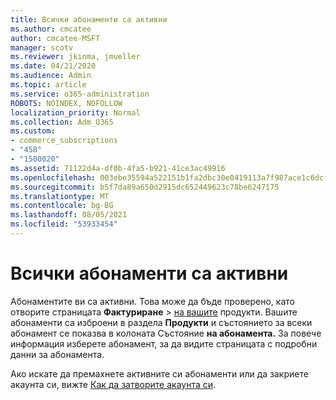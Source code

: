 ```yaml
---
title: Всички абонаменти са активни
ms.author: cmcatee
author: cmcatee-MSFT
manager: scotv
ms.reviewer: jkinma, jmueller
ms.date: 04/21/2020
ms.audience: Admin
ms.topic: article
ms.service: o365-administration
ROBOTS: NOINDEX, NOFOLLOW
localization_priority: Normal
ms.collection: Adm_O365
ms.custom:
- commerce_subscriptions
- "458"
- "1500020"
ms.assetid: 71122d4a-df0b-4fa5-b921-41ce3ac49916
ms.openlocfilehash: 003ebe35594a522151b1fa2dbc30e0419113a7f987ace1c6dcf01e2ba733dde8
ms.sourcegitcommit: b5f7da89a650d2915dc652449623c78be6247175
ms.translationtype: MT
ms.contentlocale: bg-BG
ms.lasthandoff: 08/05/2021
ms.locfileid: "53933454"
---
```

# <a name="all-subscriptions-are-active"></a>Всички абонаменти са активни

Абонаментите ви са активни. Това може да бъде проверено, като отворите страницата **Фактуриране** \> [на вашите](https://go.microsoft.com/fwlink/p/?linkid=842054) продукти. Вашите абонаменти са изброени в раздела **Продукти** и състоянието за всеки абонамент се показва в колоната Състояние **на абонамента.** За повече информация изберете абонамент, за да видите страницата с подробни данни за абонамента.
  
Ако искате да премахнете активните си абонаменти или да закриете акаунта си, вижте [Как да затворите акаунта си](https://docs.microsoft.com/microsoft-365/commerce/close-your-account?view=o365-worldwide).
